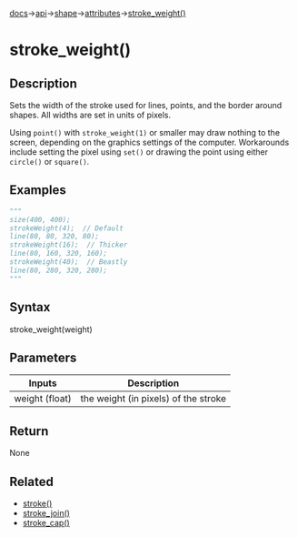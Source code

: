 [docs](/docs/)→[api](/docs/api)→[shape](/docs/api/shape/)→[attributes](/docs/api/shape/attributes/)→[stroke_weight()](/docs/api/shape/attributes/stroke_weight_/)

# stroke_weight()

## Description

Sets the width of the stroke used for lines, points, and the border around shapes. All widths are set in units of pixels.

Using `point()` with `stroke_weight(1)` or smaller may draw nothing to the screen, depending on the graphics settings of the computer. Workarounds include setting the pixel using `set()` or drawing the point using either `circle()` or `square()`.

## Examples

```py
"""
size(400, 400);
strokeWeight(4);  // Default
line(80, 80, 320, 80);
strokeWeight(16);  // Thicker
line(80, 160, 320, 160);
strokeWeight(40);  // Beastly
line(80, 280, 320, 280);
"""
```

## Syntax

stroke_weight(weight)

## Parameters

| Inputs | Description |
|--------|-------------|
| weight (float) | the weight (in pixels) of the stroke |

## Return

None

## Related

- [stroke()](/docs/api/color/setting/stroke_.md)
- [stroke_join()](/docs/api/shape/attributes/stroke_join_.md)
- [stroke_cap()](/docs/api/shape/attributes/stroke_cap_.md)